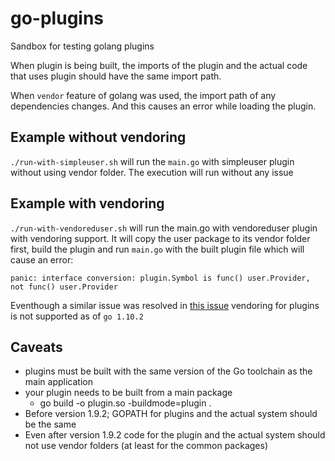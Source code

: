 # go-plugins
Sandbox for testing golang plugins 

When plugin is being built, the imports of the plugin and the actual code that uses plugin should have the same import path.

When `vendor` feature of golang was used, the import path of any dependencies changes. And this causes an error while loading the plugin.

## Example without vendoring
`./run-with-simpleuser.sh` will run the `main.go` with simpleuser plugin without using vendor folder. The execution will run without any issue

## Example with vendoring
`./run-with-vendoreduser.sh` will run the main.go with vendoreduser plugin with vendoring support. It will copy the user package to its vendor folder first, build the plugin and run `main.go` with the built plugin file which will cause an error:
```
panic: interface conversion: plugin.Symbol is func() user.Provider, not func() user.Provider
```

Eventhough a similar issue was resolved in [this issue](http://golang.org/cl/63693) vendoring for plugins is not supported as of `go 1.10.2`


## Caveats
- plugins must be built with the same version of the Go toolchain as the main application
- your plugin needs to be built from a main package
    - go build -o plugin.so -buildmode=plugin .
- Before version 1.9.2; GOPATH for plugins and the actual system should be the same
- Even after version 1.9.2 code for the plugin and the actual system should not use vendor folders (at least for the common packages)

